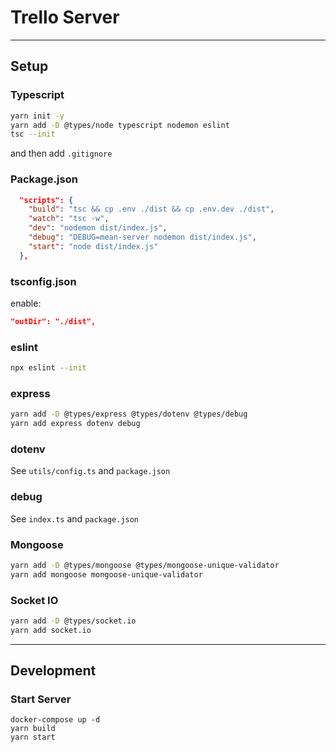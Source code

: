 # Trello Server

---

## Setup

### Typescript

```bash
yarn init -y
yarn add -D @types/node typescript nodemon eslint
tsc --init
```

and then add `.gitignore`

### Package.json

```json
  "scripts": {
    "build": "tsc && cp .env ./dist && cp .env.dev ./dist",
    "watch": "tsc -w",
    "dev": "nodemon dist/index.js",
    "debug": "DEBUG=mean-server nodemon dist/index.js",
    "start": "node dist/index.js"
  },
```

### tsconfig.json

enable:

```json
"outDir": "./dist",
```

### eslint

```bash
npx eslint --init
```

### express

```bash
yarn add -D @types/express @types/dotenv @types/debug
yarn add express dotenv debug
```

### dotenv

See `utils/config.ts` and `package.json`

### debug

See `index.ts` and `package.json`


### Mongoose

```bash
yarn add -D @types/mongoose @types/mongoose-unique-validator
yarn add mongoose mongoose-unique-validator
```

### Socket IO

```bash
yarn add -D @types/socket.io
yarn add socket.io
```

---

## Development

### Start Server

```
docker-compose up -d
yarn build
yarn start
```
